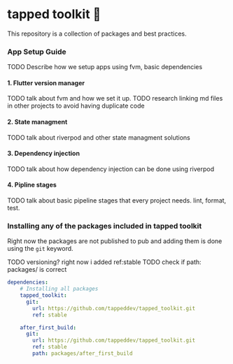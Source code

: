 # tapped toolkit 🧰

This repository is a collection of packages and best practices.


### App Setup Guide
TODO Describe how we setup apps using fvm, basic dependencies 

#### 1. Flutter version manager
TODO talk about fvm and how we set it up.
TODO research linking md files in other projects to avoid having duplicate code

#### 2. State managment
TODO talk about riverpod and other state managment solutions

#### 3. Dependency injection
TODO talk about how dependency injection can be done using riverpod

#### 4. Pipline stages
TODO talk about basic pipeline stages that every project needs. lint, format, test.

### Installing any of the packages included in tapped toolkit
Right now the packages are not published to pub and adding them is done using the `git` keyword.

TODO versioning? right now i added ref:stable
TODO check if path: packages/ is correct

````yaml
dependencies:
    # Installing all packages
    tapped_toolkit:
      git:
        url: https://github.com/tappeddev/tapped_toolkit.git
        ref: stable

    after_first_build:
      git:
        url: https://github.com/tappeddev/tapped_toolkit.git
        ref: stable
        path: packages/after_first_build
````
